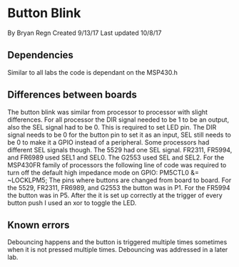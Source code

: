 # Button Blink
By Bryan Regn
Created 9/13/17
Last updated 10/8/17

## Dependencies
Similar to all labs the code is dependant on the MSP430.h

## Differences between boards
The button blink was similar from processor to processor with slight differences. 
For all processor the DIR signal needed to be 1 to be an output, also the SEL signal had to be 0. This is required to set LED pin.
The DIR signal needs to be 0 for the button pin to set it as an input, SEL still needs to be 0 to make it a GPIO instead of a peripheral.
Some processors had different SEL signals though. The 5529 had one SEL signal. FR2311, FR5994, and FR6989 used SEL1 and SEL0. The G2553 used SEL and SEL2.
For the MSP430FR family of processors the following line of code was required to turn off the default high impedance mode on GPIO: PM5CTL0 &= ~LOCKLPM5;
The pins where buttons are changed from board to board. 
For the 5529, FR2311, FR6989, and G2553 the button was in P1. For the FR5994 the button was in P5.
After the it is set up correctly at the trigger of every button push I used an xor to toggle the LED.

## Known errors
Debouncing happens and the button is triggered multiple times sometimes when it is not pressed multiple times. Debouncing was addressed in a later lab. 